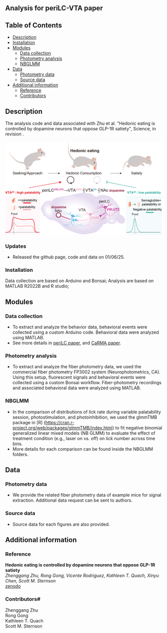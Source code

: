 ## Analysis for periLC-VTA paper

## Table of Contents #
   * [Description](#description)
   * [Installation](#Installation)
   * [Modules](#modules)
      * [Data collection](#Data-collection)
      * [Photometry analysis](#Photometry-analysis)
      * [NBGLMM](#NBGLMM)
   * [Data](#Data)
      * [Photometry data](#example-data)
      * [Source data](#Source-data)
   * [Additional information](#additional-information)
      * [Reference](#reference)
      * [Contributors](#contributors)

## Description #
The analysis code and data associated with Zhu et al. "Hedonic eating is controlled by dopamine neurons that oppose GLP-1R satiety", Science, in revision .  <br/><br/>
![](/Diagrams/Figure_abstract_V8.png)

### Updates #
- Released the github page, code and data on 01/06/25. <br/>

### Installation #
Data collection are based on Arduino and Bonsai;
Analysis are based on MATLAB R2022B and R studio;

## Modules #

### Data collection #
- To extract and analyze the behavior data, behavioral events were collected using a custom Arduino code. Behavioral data were analyzed using MATLAB.
- See more details in [periLC paper](https://www.sciencedirect.com/science/article/pii/S0092867420309399), and [CaRMA paper](https://www.science.org/doi/10.1126/science.abb2494). <br/>

### Photometry analysis #
- To extract and analyze the fiber photometry data, we used the commercial fiber photometry FP3002 system (Neurophotometrics, CA). Using this setup, fluorescent signals and behavioral events were collected using a custom Bonsai workflow. Fiber-photometry recordings and associated behavioral data were analyzed using MATLAB.

### NBGLMM #
- In the comparison of distributions of lick rate during variable palatability session, photostimulation, and photoinhibition, we used the glmmTMB package in [R]
(https://cran.r-project.org/web/packages/glmmTMB/index.html) to fit negative binomial generalized linear mixed models (NB GLMM) to evaluate the effect of treatment condition (e.g., laser on vs. off) on lick number across time bins.<br/>
- More details for each comparison can be found inside the NBGLMM folders. <br/>

## Data #

### Photometry data #
- We provide the related fiber photometry data of example mice for signal extraction. Additional data request can be sent to authors. <br/>

### Source data #
- Source data for each figures are also provided.

## Additional information #

### Reference #

**Hedonic eating is controlled by dopamine neurons that oppose GLP-1R satiety** <br/>
*Zhenggang Zhu, Rong Gong, Vicente Rodriguez, Kathleen T. Quach, Xinyu Chen,
Scott M. Sternson* <br/>
[zenodo](https://doi.org/10.5281/zenodo.14679761)

### Contributors#
Zhenggang Zhu <br/>
Rong Gong <br/>
Kathleen T. Quach <br/>
Scott M. Sternson <br/>
